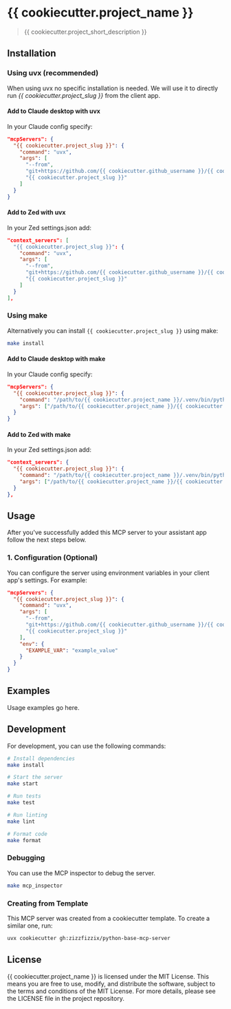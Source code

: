 # {{ cookiecutter.project_name }}

> {{ cookiecutter.project_short_description }}

## Installation

### Using uvx (recommended)

When using uvx no specific installation is needed. We will use it to directly run *{{ cookiecutter.project_slug }}* from the client app.

#### Add to Claude desktop with uvx

In your Claude config specify:

```json
"mcpServers": {
  "{{ cookiecutter.project_slug }}": {
    "command": "uvx",
    "args": [
      "--from",
      "git+https://github.com/{{ cookiecutter.github_username }}/{{ cookiecutter.project_name }}",
      "{{ cookiecutter.project_slug }}"
    ]
  }
}
```

#### Add to Zed with uvx

In your Zed settings.json add:

```json
"context_servers": [
  "{{ cookiecutter.project_slug }}": {
    "command": "uvx",
    "args": [
      "--from",
      "git+https://github.com/{{ cookiecutter.github_username }}/{{ cookiecutter.project_name }}",
      "{{ cookiecutter.project_slug }}"
    ]
  }
],
```

### Using make

Alternatively you can install `{{ cookiecutter.project_slug }}` using make:

```bash
make install
```

#### Add to Claude desktop with make

In your Claude config specify:

```json
"mcpServers": {
  "{{ cookiecutter.project_slug }}": {
    "command": "/path/to/{{ cookiecutter.project_name }}/.venv/bin/python",
    "args": ["/path/to/{{ cookiecutter.project_name }}/{{ cookiecutter.project_slug }}/main.py"]
  }
}
```

#### Add to Zed with make

In your Zed settings.json add:

```json
"context_servers": {
  "{{ cookiecutter.project_slug }}": {
    "command": "/path/to/{{ cookiecutter.project_name }}/.venv/bin/python",
    "args": ["/path/to/{{ cookiecutter.project_name }}/{{ cookiecutter.project_slug }}/main.py"]
  }
},
```

## Usage

After you've successfully added this MCP server to your assistant app follow the next steps below.

### 1. Configuration (Optional)

You can configure the server using environment variables in your client app's settings. For example:

```json
"mcpServers": {
  "{{ cookiecutter.project_slug }}": {
    "command": "uvx",
    "args": [
      "--from",
      "git+https://github.com/{{ cookiecutter.github_username }}/{{ cookiecutter.project_name }}",
      "{{ cookiecutter.project_slug }}"
    ],
    "env": {
      "EXAMPLE_VAR": "example_value"
    }
  }
}
```

## Examples

Usage examples go here.

## Development

For development, you can use the following commands:

```bash
# Install dependencies
make install

# Start the server
make start

# Run tests
make test

# Run linting
make lint

# Format code
make format
```

### Debugging

You can use the MCP inspector to debug the server.

```bash
make mcp_inspector
```

### Creating from Template

This MCP server was created from a cookiecutter template. To create a similar one, run:

```bash
uvx cookiecutter gh:zizzfizzix/python-base-mcp-server
```

## License

{{ cookiecutter.project_name }} is licensed under the MIT License. This means you are free to use, modify, and distribute the software, subject to the terms and conditions of the MIT License. For more details, please see the LICENSE file in the project repository.
